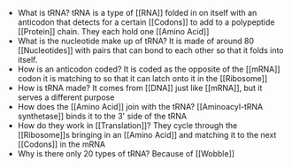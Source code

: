 - What is tRNA?
	tRNA is a type of [[RNA]] folded in on itself with an anticodon that detects for a certain [[Codons]] to add to a polypeptide [[Protein]] chain. They each hold one [[Amino Acid]]
- What is the nucleotide make up of tRNA?
	It is made of around 80 [[Nucleotides]] with pairs that can bond to each other so that it folds into itself.
- How is an anticodon coded?
	It is coded as the opposite of the [[mRNA]] codon it is matching to so that it can latch onto it in the [[Ribosome]]
- How is tRNA made?
	It comes from [[DNA]] just like [[mRNA]], but it serves a different purpose
- How does the [[Amino Acid]] join with the tRNA?
	[[Aminoacyl-tRNA synthetase]] binds it to the 3' side of the tRNA
- How do they work in [[Translation]]?
	They cycle through the [[Ribosome]]s bringing in an [[Amino Acid]] and matching it to the next [[Codons]] in the mRNA
- Why is there only 20 types of tRNA?
	Because of [[Wobble]]